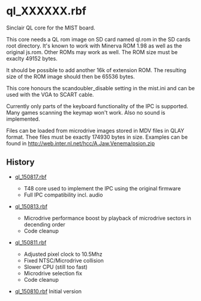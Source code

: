 ql_XXXXXX.rbf
=============

Sinclair QL core for the MIST board.

This core needs a QL rom image on SD card named ql.rom in the SD cards
root directory. It's known to work with Minerva ROM 1.98 as well as the
original js.rom. Other ROMs may work as well. The ROM size must be exaclty
49152 bytes.

It should be possible to add another 16k of extension ROM. The resulting size
of the ROM image should then be 65536 bytes.

This core honours the scandoubler_disable setting in the mist.ini and can
be used with the VGA to SCART cable.

Currently only parts of the keyboard functionality of the IPC is supported.
Many games scanning the keymap won't work. Also no sound is implemented.

Files can be loaded from microdrive images stored in MDV files in QLAY
format. Thee files must be exactly 174930 bytes in size. Examples can
be found in http://web.inter.nl.net/hcc/A.Jaw.Venema/psion.zip

History
-------

* [ql_150817.rbf](https://github.com/mist-devel/mist-binaries/raw/master/cores/ql/ql_150817.rbf)
  - T48 core used to implement the IPC using the original firmware
  - Full IPC compatibility incl. audio

* [ql_150813.rbf](https://github.com/mist-devel/mist-binaries/raw/master/cores/ql/ql_150813.rbf)
  - Microdrive performance boost by playback of microdrive sectors in decending order
  - Code cleanup

* [ql_150811.rbf](https://github.com/mist-devel/mist-binaries/raw/master/cores/ql/ql_150811.rbf)
  - Adjusted pixel clock to 10.5Mhz
  - Fixed NTSC/Microdrive collision
  - Slower CPU (still too fast)
  - Microdrive selection fix
  - Code cleanup

* [ql_150810.rbf](https://github.com/mist-devel/mist-binaries/raw/master/cores/ql/ql_150810.rbf) Initial version
